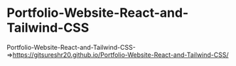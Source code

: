 # Portfolio-Website-React-and-Tailwind-CSS
Portfolio-Website-React-and-Tailwind-CSS-
=>https://gitsureshr20.github.io/Portfolio-Website-React-and-Tailwind-CSS/
